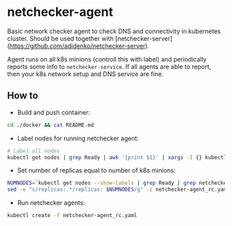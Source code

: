 netchecker-agent
================

Basic network checker agent to check DNS and connectivity in kubernetes
cluster. Should be used together with [netchecker-server]
(https://github.com/adidenko/netchecker-server).

Agent runs on all k8s minions (controll this with label) and periodically reports
some info to `netchecker-service`. If all agents are able to report, then your
k8s network setup and DNS service are fine.

How to
------

* Build and push container:

```bash
cd ./docker && cat README.md
```

* Label nodes for running netchecker agent:

```bash
# Label all nodes
kubectl get nodes | grep Ready | awk '{print $1}' | xargs -I {} kubectl label nodes {} netchecker=agent
```

* Set number of replicas equal to number of k8s minions:

```bash
NUMNODES=`kubectl get nodes --show-labels | grep Ready | grep netchecker=agent | wc -l`
sed -e "s/replicas:.*/replicas: $NUMNODES/g" -i netchecker-agent_rc.yaml
```

* Run netchecker agents:

```bash
kubectl create -f netchecker-agent_rc.yaml
```
